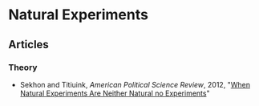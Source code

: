 # Natural Experiments

## Articles
### Theory
 - Sekhon and Titiuink, *American Political Science Review*, 2012, "[When Natural Experiments Are Neither Natural no Experiments](http://zmjones.com/static/causal-inference/sekhon-apsr-2012.pdf)" 
